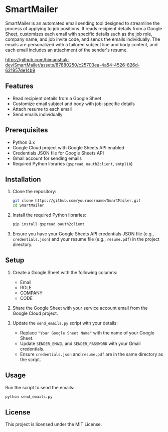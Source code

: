 
# SmartMailer

SmartMailer is an automated email sending tool designed to streamline the process of applying to job positions. It reads recipient details from a Google Sheet, customizes each email with specific details such as the job role, company name, and job invite code, and sends the emails individually. The emails are personalized with a tailored subject line and body content, and each email includes an attachment of the sender's resume.



https://github.com/himanshuk-dev/SmartMailer/assets/87880250/c25703ea-4a54-4526-826d-621957de14b9



## Features

- Read recipient details from a Google Sheet
- Customize email subject and body with job-specific details
- Attach resume to each email
- Send emails individually

## Prerequisites

- Python 3.x
- Google Cloud project with Google Sheets API enabled
- Credentials JSON file for Google Sheets API
- Gmail account for sending emails
- Required Python libraries (`gspread`, `oauth2client`, `smtplib`)

## Installation

1. Clone the repository:
   ```bash
   git clone https://github.com/yourusername/SmartMailer.git
   cd SmartMailer
   ```

2. Install the required Python libraries:
   ```bash
   pip install gspread oauth2client
   ```

3. Ensure you have your Google Sheets API credentials JSON file (e.g., `credentials.json`) and your resume file (e.g., `resume.pdf`) in the project directory.

## Setup

1. Create a Google Sheet with the following columns:
   - Email
   - ROLE
   - COMPANY
   - CODE

2. Share the Google Sheet with your service account email from the Google Cloud project.

3. Update the `send_emails.py` script with your details:
   - Replace `"Your Google Sheet Name"` with the name of your Google Sheet.
   - Update `SENDER_EMAIL` and `SENDER_PASSWORD` with your Gmail credentials.
   - Ensure `credentials.json` and `resume.pdf` are in the same directory as the script.

## Usage

Run the script to send the emails:
```bash
python send_emails.py
```

## License

This project is licensed under the MIT License.
